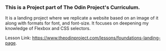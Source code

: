 ### This is a Project part of The Odin Project's Curriculum.

It is a landing project where we replicate a website based on an image of it along with formats for font, and font-size. 
It focuses on deepening my knowledge of Flexbox and CSS selectors.

Lesson Link: https://www.theodinproject.com/lessons/foundations-landing-page.


